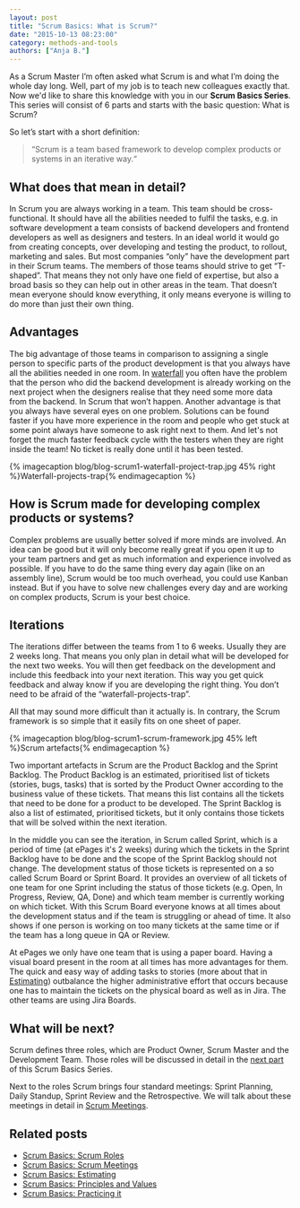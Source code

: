 ```yaml
---
layout: post
title: "Scrum Basics: What is Scrum?"
date: "2015-10-13 08:23:00"
category: methods-and-tools
authors: ["Anja B."]
---
```


As a Scrum Master I’m often asked what Scrum is and what I’m doing the whole day long.
Well, part of my job is to teach new colleagues exactly that.
Now we'd like to share this knowledge with you in our **Scrum Basics Series**.
This series will consist of 6 parts and starts with the basic question:
What is Scrum?

So let’s start with a short definition:

>“Scrum is a team based framework
to develop complex products
or systems in an iterative way.“

## What does that mean in detail?

In Scrum you are always working in a team.
This team should be cross-functional.
It should have all the abilities needed to fulfil the tasks, e.g. in software development a team consists of backend developers and frontend developers as well as designers and testers.
In an ideal world it would go from creating concepts, over developing and testing the product, to rollout, marketing and sales.
But most companies “only” have the development part in their Scrum teams.
The members of those teams should strive to get “T-shaped”.
That means they not only have one field of expertise, but also a broad basis so they can help out in other areas in the team.
That doesn’t mean everyone should know everything, it only means everyone is willing to do more than just their own thing.

## Advantages

The big advantage of those teams in comparison to assigning a single person to specific parts of the product development is that you always have all the abilities needed in one room.
In [waterfall](https://en.wikipedia.org/wiki/Waterfall_model) you often have the problem that the person who did the backend development is already working on the next project when the designers realise that they need some more data from the backend.
In Scrum that won’t happen.
Another advantage is that you always have several eyes on one problem.
Solutions can be found faster if you have more experience in the room and people who get stuck at some point always have someone to ask right next to them.
And let's not forget the much faster feedback cycle with the testers when they are right inside the team!
No ticket is really done until it has been tested.

{% imagecaption blog/blog-scrum1-waterfall-project-trap.jpg 45% right %}Waterfall-projects-trap{% endimagecaption %}

## How is Scrum made for developing complex products or systems?

Complex problems are usually better solved if more minds are involved.
An idea can be good but it will only become really great if you open it up to your team partners and get as much information and experience involved as possible.
If you have to do the same thing every day again (like on an assembly line), Scrum would be too much overhead, you could use Kanban instead.
But if you have to solve new challenges every day and are working on complex products, Scrum is your best choice.

## Iterations

The iterations differ between the teams from 1 to 6 weeks.
Usually they are 2 weeks long.
That means you only plan in detail what will be developed for the next two weeks.
You will then get feedback on the development and include this feedback into your next iteration.
This way you get quick feedback and alway know if you are developing the right thing.
You don’t need to be afraid of the “waterfall-projects-trap”.

All that may sound more difficult than it actually is.
In contrary, the Scrum framework is so simple that it easily fits on one sheet of paper.

{% imagecaption blog/blog-scrum1-scrum-framework.jpg 45% left %}Scrum artefacts{% endimagecaption %}

Two important artefacts in Scrum are the Product Backlog and the Sprint Backlog.
The Product Backlog is an estimated, prioritised list of tickets (stories, bugs, tasks) that is sorted by the Product Owner according to the business value of these tickets.
That means this list contains all the tickets that need to be done for a product to be developed.
The Sprint Backlog is also a list of estimated, prioritised tickets, but it only contains those tickets that will be solved within the next iteration.

In the middle you can see the iteration, in Scrum called Sprint, which is a period of time (at ePages it's 2 weeks) during which the tickets in the Sprint Backlog have to be done and the scope of the Sprint Backlog should not change.
The development status of those tickets is represented on a so called Scrum Board or Sprint Board.
It provides an overview of all tickets of one team for one Sprint including the status of those tickets (e.g. Open, In Progress, Review, QA, Done) and which team member is currently working on which ticket.
With this Scrum Board everyone knows at all times about the development status and if the team is struggling or ahead of time.
It also shows if one person is working on too many tickets at the same time or if the team has a long queue in QA or Review.

At ePages we only have one team that is using a paper board.
Having a visual board present in the room at all times has more advantages for them.
The quick and easy way of adding tasks to stories (more about that in [ Estimating](https://developer.epages.com/blog/2016/01/26/scrum-basics-4.html)) outbalance the higher administrative effort that occurs because one has to maintain the tickets on the physical board as well as in Jira.
The other teams are using Jira Boards.

## What will be next?

Scrum defines three roles, which are Product Owner, Scrum Master and the Development Team.
Those roles will be discussed in detail in the [next part](https://developer.epages.com/blog/2015/11/19/scrum-basics-2.html) of this Scrum Basics Series.

Next to the roles Scrum brings four standard meetings: Sprint Planning, Daily Standup, Sprint Review and the Retrospective.
We will talk about these meetings in detail in [Scrum Meetings](https://developer.epages.com/blog/2015/12/15/scrum-basics-3.html).

## Related posts

* [Scrum Basics: Scrum Roles](https://developer.epages.com/blog/2015/11/19/scrum-basics-scrum-roles.html)
* [Scrum Basics: Scrum Meetings](https://developer.epages.com/blog/2015/12/15/scrum-basics-scrum-meetings.html)
* [Scrum Basics: Estimating](https://developer.epages.com/blog/2016/01/26/scrum-basics-estimating.html)
* [Scrum Basics: Principles and Values](https://developer.epages.com/blog/2016/02/25/scrum-basics-principles-and-values.html)
* [Scrum Basics: Practicing it](https://developer.epages.com/blog/2016/03/22/scrum-basics-practicing-it.html)
